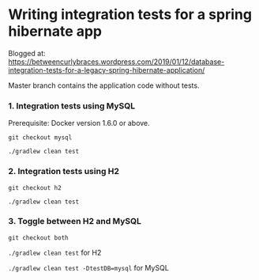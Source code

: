 # Writing integration tests for a spring hibernate app
Blogged at: https://betweencurlybraces.wordpress.com/2019/01/12/database-integration-tests-for-a-legacy-spring-hibernate-application/

Master branch contains the application code without tests.

### 1. Integration tests using MySQL
Prerequisite: Docker version 1.6.0 or above.

`git checkout mysql`

`./gradlew clean test`

### 2. Integration tests using H2
`git checkout h2`

`./gradlew clean test`

### 3. Toggle between H2 and MySQL 
`git checkout both`

`./gradlew clean test` for H2

`./gradlew clean test -DtestDB=mysql` for MySQL

